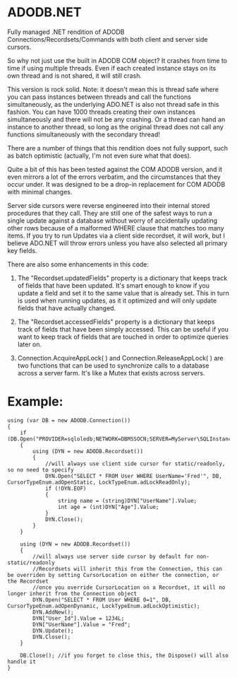 # ADODB.NET
Fully managed .NET rendition of ADODB Connections/Recordsets/Commands with both client and server side cursors.

So why not just use the built in ADODB COM object? It crashes from time to time if using multiple threads. Even if each created instance stays on its own thread and is not shared, it will still crash.

This version is rock solid.  Note: it doesn't mean this is thread safe where you can pass instances between threads and call the functions simultaneously, as the underlying ADO.NET is also not thread safe in this fashion. You can have 1000 threads creating their own instances simultaneously and there will not be any crashing. Or a thread can hand an instance to another thread, so long as the original thread does not call any functions simultaneously with the secondary thread!

There are a number of things that this rendition does not fully support, such as batch optimistic (actually, I'm not even sure what that does).

Quite a bit of this has been tested against the COM ADODB version, and it even mirrors a lot of the errors verbatim, and the circumstances that they occur under.
It was designed to be a drop-in replacement for COM ADODB with minimal changes.

Server side cursors were reverse engineered into their internal stored procedures that they call. They are still one of the safest ways to run a single update against a database without worry of accidentally updating other rows because of a malformed WHERE clause that matches too many items. If you try to run Updates via a client side recordset, it will work, but I believe ADO.NET will throw errors unless you have also selected all primary key fields.

There are also some enhancements in this code:

1) The "Recordset.updatedFields" property is a dictionary that keeps track of fields that have been updated. It's smart enough to know if you update a field and set it to the same value that is already set. This in turn is used when running updates, as it it optimized and will only update fields that have actually changed.

2) The "Recordset.accessedFields" property is a dictionary that keeps track of fields that have been simply accessed. This can be useful if you want to keep track of fields that are touched in order to optimize queries later on.

3) Connection.AcquireAppLock( ) and Connection.ReleaseAppLock( ) are two functions that can be used to synchronize calls to a database across a server farm. It's like a Mutex that exists across servers.

# Example:
```
using (var DB = new ADODB.Connection())
{
    if (DB.Open("PROVIDER=sqloledb;NETWORK=DBMSSOCN;SERVER=MyServer\SQLInstance;DATABASE=coverstone;UID=coverstone;PWD=xxxxxxxxxxxxxxx"))
    {
        using (DYN = new ADODB.Recordset())
        {
            //will always use client side cursor for static/readonly, so no need to specify
            DYN.Open("SELECT * FROM User WHERE UserName='Fred'", DB, CursorTypeEnum.adOpenStatic, LockTypeEnum.adLockReadOnly);
            if (!DYN.EOF)
            {
                string name = (string)DYN["UserName"].Value;
                int age = (int)DYN["Age"].Value;
            }
            DYN.Close();
        }
    }

    using (DYN = new ADODB.Recordset())
    {
        //will always use server side cursor by default for non-static/readonly
        //Recordsets will inherit this from the Connection, this can be overriden by setting CursorLocation on either the connection, or the Recordset
        //once you override CursorLocation on a Recordset, it will no longer inherit from the Connection object
        DYN.Open("SELECT * FROM User WHERE 0=1", DB, CursorTypeEnum.adOpenDynamic, LockTypeEnum.adLockOptimistic);
        DYN.AddNew();
        DYN["User_Id"].Value = 1234L;
        DYN["UserName"].Value = "Fred";
        DYN.Update();
        DYN.Close();
    }
    
    DB.Close(); //if you forget to close this, the Dispose() will also handle it
}
```
